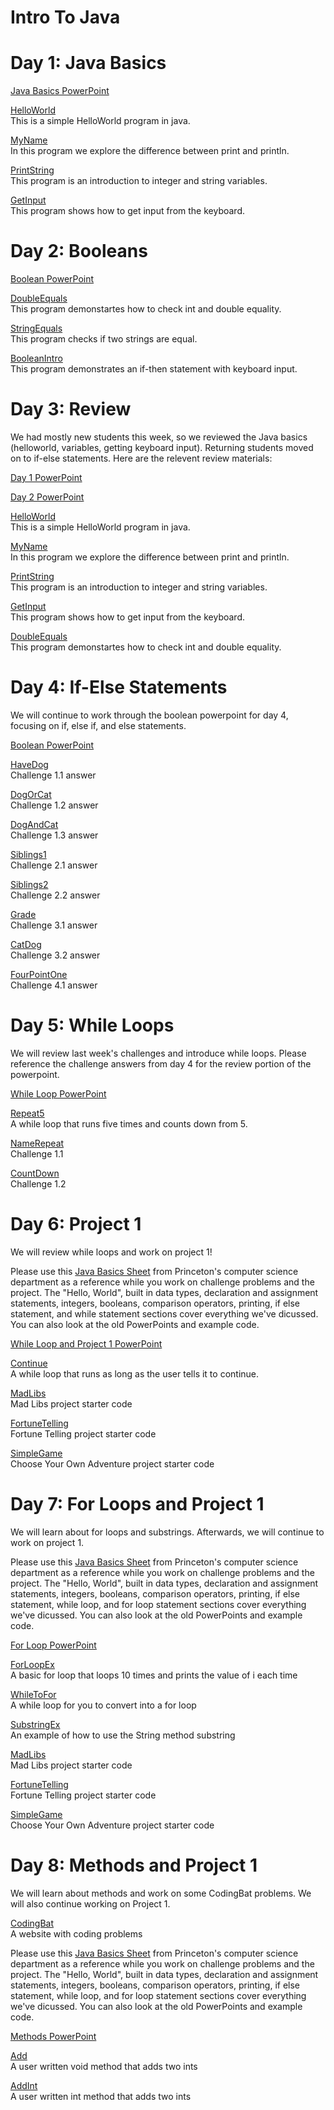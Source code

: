 # Intro To Java

# Day 1: Java Basics
  <a href="https://docs.google.com/presentation/d/1j6KTnli6qoUEMLKL93y19cYdjBYJj5Ab2reQhvs1Qq0/edit#slide=id.p1"> Java Basics PowerPoint</a>
  
  <a href="https://repl.it/@heagle/HelloWorld">HelloWorld</a><br>
  This is a simple HelloWorld program in java.
  
  <a href="https://repl.it/@heagle/MyName">MyName</a><br>
  In this program we explore the difference between print and println.
  
  <a href="https://repl.it/@heagle/PrintString">PrintString</a><br>
  This program is an introduction to integer and string variables.
  
  <a href="https://repl.it/@heagle/GetInput">GetInput</a><br>
  This program shows how to get input from the keyboard.
  
 # Day 2: Booleans
 <a href="https://docs.google.com/presentation/d/1aYSTmvaFEBG5d1dWtHe88NFkTUzHxQA0E5YmJdTIxzQ/edit?usp=sharing">Boolean PowerPoint</a>
 
 <a href="https://repl.it/@heagle/StringEquals">DoubleEquals</a><br>
  This program demonstartes how to check int and double equality.
  
 <a href="https://repl.it/@heagle/StringEquals">StringEquals</a><br>
  This program checks if two strings are equal.
  
  <a href="https://repl.it/@heagle/BooleanIntro">BooleanIntro</a><br>
  This program demonstrates an if-then statement with keyboard input.
 
  # Day 3: Review
  
  We had mostly new students this week, so we reviewed the Java basics (helloworld, variables, getting keyboard input). Returning students moved on to if-else statements. Here are the relevent review materials:
  
 <a href="https://docs.google.com/presentation/d/1j6KTnli6qoUEMLKL93y19cYdjBYJj5Ab2reQhvs1Qq0/edit#slide=id.p1"> Day 1 PowerPoint</a>
  
 <a href="https://docs.google.com/presentation/d/1aYSTmvaFEBG5d1dWtHe88NFkTUzHxQA0E5YmJdTIxzQ/edit?usp=sharing"> Day 2 PowerPoint</a>
 
 <a href="https://repl.it/@heagle/HelloWorld">HelloWorld</a><br>
  This is a simple HelloWorld program in java.
  
  <a href="https://repl.it/@heagle/MyName">MyName</a><br>
  In this program we explore the difference between print and println.
  
  <a href="https://repl.it/@heagle/PrintString">PrintString</a><br>
  This program is an introduction to integer and string variables.
  
  <a href="https://repl.it/@heagle/GetInput">GetInput</a><br>
  This program shows how to get input from the keyboard.
  
  <a href="https://repl.it/@heagle/StringEquals">DoubleEquals</a><br>
  This program demonstartes how to check int and double equality.
  
  # Day 4: If-Else Statements
  
  We will continue to work through the boolean powerpoint for day 4, focusing on if, else if, and else statements.
  
  <a href="https://docs.google.com/presentation/d/1aYSTmvaFEBG5d1dWtHe88NFkTUzHxQA0E5YmJdTIxzQ/edit?usp=sharing"> Boolean PowerPoint</a>
  
  <a href="https://repl.it/@heagle/HaveDog">HaveDog</a><br>
  Challenge 1.1 answer
  
  <a href="https://repl.it/@heagle/DogOrCat">DogOrCat</a><br>
  Challenge 1.2 answer
  
  <a href="https://repl.it/@heagle/DogAndCat">DogAndCat</a><br>
  Challenge 1.3 answer
  
   <a href="https://repl.it/@heagle/Siblings1">Siblings1</a><br>
  Challenge 2.1 answer
  
   <a href="https://repl.it/@heagle/Siblings2">Siblings2</a><br>
  Challenge 2.2 answer
  
   <a href="https://repl.it/@heagle/Grade">Grade</a><br>
  Challenge 3.1 answer
  
  <a href="https://repl.it/@heagle/CatDog">CatDog</a><br>
  Challenge 3.2 answer
  
  <a href="https://repl.it/@heagle/FourPointOne">FourPointOne</a><br>
  Challenge 4.1 answer
  
  # Day 5: While Loops
  
  We will review last week's challenges and introduce while loops. Please reference the challenge answers from day 4 for the review portion of the powerpoint.
  
  <a href="https://docs.google.com/presentation/d/1IIOvBbNLSGQcZPYhVinx2IMPQaduulAsRuSYKzkfMAM/edit?usp=sharing"> While Loop PowerPoint</a>
  
  <a href="https://repl.it/@heagle/Repeat5">Repeat5</a><br>
  A while loop that runs five times and counts down from 5.
  
  <a href="https://repl.it/@heagle/NameRepeat">NameRepeat</a><br>
  Challenge 1.1
  
  <a href="https://repl.it/@heagle/CountDown">CountDown</a><br>
  Challenge 1.2
  
   # Day 6: Project 1
  
  We will review while loops and work on project 1!<br>
  
  Please use this <a href="https://introcs.cs.princeton.edu/java/11cheatsheet/"> Java Basics Sheet</a> from Princeton's computer science department as a reference while you work on challenge problems and the project. The "Hello, World", built in data types, declaration and assignment statements, integers,  booleans, comparison operators, printing, if else statement, and while statement sections cover everything we've dicussed. You can also look at the old PowerPoints and example code.
  
  <a href="https://docs.google.com/presentation/d/1IIOvBbNLSGQcZPYhVinx2IMPQaduulAsRuSYKzkfMAM/edit?usp=sharing"> While Loop and Project 1 PowerPoint</a>
  
  <a href="https://repl.it/@heagle/Continue">Continue</a><br>
  A while loop that runs as long as the user tells it to continue.
  
  <a href="https://repl.it/@heagle/MadLibs">MadLibs</a><br>
  Mad Libs project starter code
  
  <a href="https://repl.it/@heagle/FortuneTelling">FortuneTelling</a><br>
  Fortune Telling project starter code
  
  <a href="https://repl.it/@heagle/SimpleGame">SimpleGame</a><br>
  Choose Your Own Adventure project starter code
  
  # Day 7: For Loops and Project 1
  
  We will learn about for loops and substrings. Afterwards, we will continue to work on project 1.<br>
  
  Please use this <a href="https://introcs.cs.princeton.edu/java/11cheatsheet/"> Java Basics Sheet</a> from Princeton's computer science department as a reference while you work on challenge problems and the project. The "Hello, World", built in data types, declaration and assignment statements, integers,  booleans, comparison operators, printing, if else statement, while loop, and for loop statement sections cover everything we've dicussed. You can also look at the old PowerPoints and example code.
  
  <a href="https://docs.google.com/presentation/d/11dHEeVdb-E9AtU4tlm8gN3k433zOAqLPpbAbztIKT5E/edit?usp=sharing"> For Loop PowerPoint</a>
  
  <a href="https://repl.it/@heagle/ForLoopEx">ForLoopEx</a><br>
  A basic for loop that loops 10 times and prints the value of i each time
  
  <a href="https://repl.it/@heagle/WhileToFor">WhileToFor</a><br>
  A while loop for you to convert into a for loop
  
  <a href="https://repl.it/@heagle/SubstringEx">SubstringEx</a><br>
  An example of how to use the String method substring
  
  <a href="https://repl.it/@heagle/MadLibs">MadLibs</a><br>
  Mad Libs project starter code
  
  <a href="https://repl.it/@heagle/FortuneTelling">FortuneTelling</a><br>
  Fortune Telling project starter code
  
  <a href="https://repl.it/@heagle/SimpleGame">SimpleGame</a><br>
  Choose Your Own Adventure project starter code
  
 # Day 8: Methods and Project 1
 
 We will learn about methods and work on some CodingBat problems. We will also continue working on Project 1.
 
 <a href="https://codingbat.com/java">CodingBat</a><br>
 A website with coding problems
 
 Please use this <a href="https://introcs.cs.princeton.edu/java/11cheatsheet/"> Java Basics Sheet</a> from Princeton's computer science department as a reference while you work on challenge problems and the project. The "Hello, World", built in data types, declaration and assignment statements, integers,  booleans, comparison operators, printing, if else statement, while loop, and for loop statement sections cover everything we've dicussed. You can also look at the old PowerPoints and example code.
 
<a href="https://docs.google.com/presentation/d/1HPSrGwvnbZMB7H4Irh6B2D22s80XoH7OpqafK-nA12g/edit?usp=sharing"> Methods PowerPoint</a>
  
<a href="https://repl.it/@heagle/Add">Add</a><br>
A user written void method that adds two ints
  
<a href="https://repl.it/@heagle/AddInt">AddInt</a><br>
A user written int method that adds two ints
